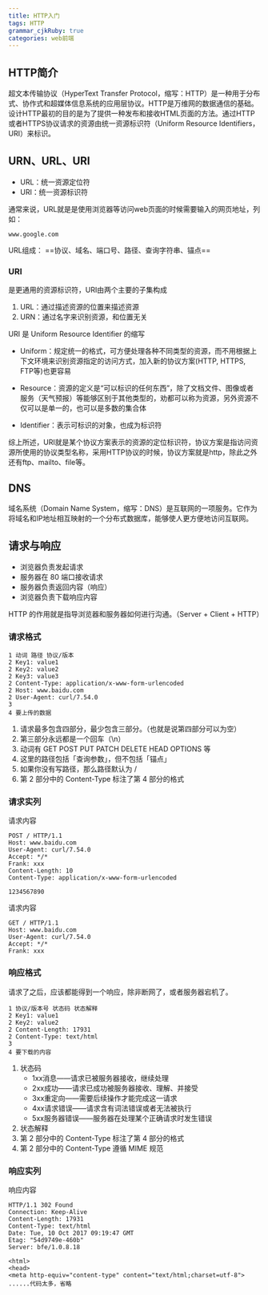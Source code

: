 ```yaml
---
title: HTTP入门
tags: HTTP
grammar_cjkRuby: true
categories: web前端
---
```



## HTTP简介
超文本传输协议（HyperText Transfer Protocol，缩写：HTTP）是一种用于分布式、协作式和超媒体信息系统的应用层协议。HTTP是万维网的数据通信的基础。设计HTTP最初的目的是为了提供一种发布和接收HTML页面的方法。通过HTTP或者HTTPS协议请求的资源由统一资源标识符（Uniform Resource Identifiers，URI）来标识。
## URN、URL、URI

- URL：统一资源定位符
- URI：统一资源标识符

通常来说，URL就是是使用浏览器等访问web页面的时候需要输入的网页地址，列如：
``` stylus
www.google.com
```
URL组成： ==协议、域名、端口号、路径、查询字符串、锚点==
### URI
是更通用的资源标识符，URI由两个主要的子集构成

1. URL：通过描述资源的位置来描述资源
2. URN：通过名字来识别资源，和位置无关
 
 URI 是 Uniform Resource Identifier 的缩写
 
- Uniform：规定统一的格式，可方便处理各种不同类型的资源，而不用根据上下文环境来识别资源指定的访问方式，加入新的协议方案(HTTP, HTTPS, FTP等)也更容易
- Resource：资源的定义是“可以标识的任何东西”，除了文档文件、图像或者服务（天气预报）等能够区别于其他类型的，劝都可以称为资源，另外资源不仅可以是单一的，也可以是多数的集合体

- Identifier：表示可标识的对象，也成为标识符

综上所述，URI就是某个协议方案表示的资源的定位标识符，协议方案是指访问资源所使用的协议类型名称，采用HTTP协议的时候，协议方案就是http，除此之外还有ftp、mailto、file等。
## DNS
域名系统（Domain Name System，缩写：DNS）是互联网的一项服务。它作为将域名和IP地址相互映射的一个分布式数据库，能够使人更方便地访问互联网。
## 请求与响应
- 浏览器负责发起请求
- 服务器在 80 端口接收请求
- 服务器负责返回内容（响应）
- 浏览器负责下载响应内容

HTTP 的作用就是指导浏览器和服务器如何进行沟通。（Server + Client + HTTP）
### 请求格式

``` stylus
1 动词 路径 协议/版本
2 Key1: value1
2 Key2: value2
2 Key3: value3
2 Content-Type: application/x-www-form-urlencoded
2 Host: www.baidu.com
2 User-Agent: curl/7.54.0
3 
4 要上传的数据
```
1. 请求最多包含四部分，最少包含三部分。（也就是说第四部分可以为空）
2. 第三部分永远都是一个回车（\n）
3. 动词有 GET POST PUT PATCH DELETE HEAD OPTIONS 等
4. 这里的路径包括「查询参数」，但不包括「锚点」
5. 如果你没有写路径，那么路径默认为 /
6. 第 2 部分中的 Content-Type 标注了第 4 部分的格式

### 请求实列
请求内容

``` stylus
POST / HTTP/1.1
Host: www.baidu.com
User-Agent: curl/7.54.0
Accept: */*
Frank: xxx
Content-Length: 10
Content-Type: application/x-www-form-urlencoded

1234567890
```
请求内容

``` stylus
GET / HTTP/1.1
Host: www.baidu.com
User-Agent: curl/7.54.0
Accept: */*
Frank: xxx
```
### 响应格式

请求了之后，应该都能得到一个响应，除非断网了，或者服务器宕机了。

``` stylus
1 协议/版本号 状态码 状态解释
2 Key1: value1
2 Key2: value2
2 Content-Length: 17931
2 Content-Type: text/html
3
4 要下载的内容
```

1. 状态码
   - 1xx消息——请求已被服务器接收，继续处理
   - 2xx成功——请求已成功被服务器接收、理解、并接受
   - 3xx重定向——需要后续操作才能完成这一请求
   - 4xx请求错误——请求含有词法错误或者无法被执行
   - 5xx服务器错误——服务器在处理某个正确请求时发生错误
2. 状态解释
3. 第 2 部分中的 Content-Type 标注了第 4 部分的格式
4. 第 2 部分中的 Content-Type 遵循 MIME 规范

### 响应实列
响应内容

``` stylus
HTTP/1.1 302 Found
Connection: Keep-Alive
Content-Length: 17931
Content-Type: text/html
Date: Tue, 10 Oct 2017 09:19:47 GMT
Etag: "54d9749e-460b"
Server: bfe/1.0.8.18

<html>
<head>
<meta http-equiv="content-type" content="text/html;charset=utf-8">
......代码太多，省略
```


